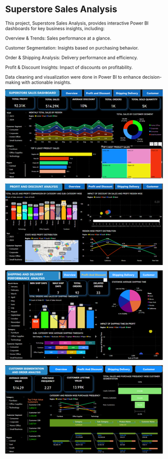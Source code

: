 # Superstore Sales Analysis
This project, Superstore Sales Analysis, provides interactive Power BI dashboards for key business insights, including:

Overview & Trends: Sales performance at a glance.

Customer Segmentation: Insights based on purchasing behavior.

Order & Shipping Analysis: Delivery performance and efficiency.

Profit & Discount Insights: Impact of discounts on profitability.

Data cleaning and visualization were done in Power BI to enhance decision-making with actionable insights.

![Overview Sales Dashboard](https://github.com/Antara-B/WiseAnalytics/blob/180f91732465bca0bddecff808c964db91b2c36f/Screenshots_Sales_Dashboard/Overview_Sales_Dashboard.png)

![Profit Discount Analysis](https://github.com/Antara-B/WiseAnalytics/blob/180f91732465bca0bddecff808c964db91b2c36f/Screenshots_Sales_Dashboard/Profit_Discount_Analysis.png)

![Shipping Delivery Analysis](https://github.com/Antara-B/WiseAnalytics/blob/180f91732465bca0bddecff808c964db91b2c36f/Screenshots_Sales_Dashboard/Shipping_Delivery_Analysis.png)

![Customer Segmentation Analysis](https://github.com/Antara-B/WiseAnalytics/blob/3ed56e12de52383ea190699d1be4464d7f818852/Screenshots_Sales_Dashboard/Customer_Segmentation_Analysis.png)
